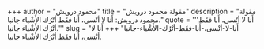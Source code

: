 +++
author = "محمود درويش"
title = "مقولة محمود درويش"
description = "مقولة محمود درويش: أَنا لا أنْسى، أَنا فقَط أتْرُك الأَشْياء جانبا."
quote = '''أَنا لا أنْسى، أَنا فقَط أتْرُك الأَشْياء جانبا.'''
slug = "أَنا-لا-أنْسى،-أَنا-فقَط-أتْرُك-الأَشْياء-جانبا"
+++
أَنا لا أنْسى، أَنا فقَط أتْرُك الأَشْياء جانبا.
